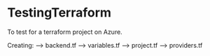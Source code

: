 # TestingTerraform
To test for a terraform project on Azure.

Creating:
--> backend.tf
--> variables.tf
--> project.tf
--> providers.tf

